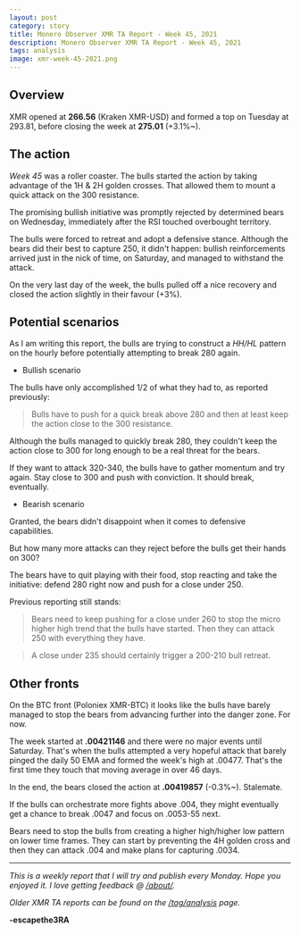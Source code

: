 ```yaml
---
layout: post
category: story
title: Monero Observer XMR TA Report - Week 45, 2021
description: Monero Observer XMR TA Report - Week 45, 2021
tags: analysis
image: xmr-week-45-2021.png
---
```


## Overview

XMR opened at **266.56** (Kraken XMR-USD) and formed a top on Tuesday at 293.81, before closing the week at **275.01** (+3.1%~). 

## The action

*Week 45* was a roller coaster. The bulls started the action by taking advantage of the 1H & 2H golden crosses. That allowed them to mount a quick attack on the 300 resistance.

The promising bullish initiative was promptly rejected by determined bears on Wednesday, immediately after the RSI touched overbought territory. 

The bulls were forced to retreat and adopt a defensive stance. Although the bears did their best to capture 250, it didn't happen: bullish reinforcements arrived just in the nick of time, on Saturday, and managed to withstand the attack.

On the very last day of the week, the bulls pulled off a nice recovery and closed the action slightly in their favour (+3%).

## Potential scenarios

As I am writing this report, the bulls are trying to construct a *HH/HL* pattern on the hourly before potentially attempting to break 280 again. 

- Bullish scenario

The bulls have only accomplished 1/2 of what they had to, as reported previously:

> Bulls have to push for a quick break above 280 and then at least keep the action close to the 300 resistance. 

Although the bulls managed to quickly break 280, they couldn't keep the action close to 300 for long enough to be a real threat for the bears.

If they want to attack 320-340, the bulls have to gather momentum and try again. Stay close to 300 and push with conviction. It should break, eventually.

- Bearish scenario

Granted, the bears didn't disappoint when it comes to defensive capabilities.

But how many more attacks can they reject before the bulls get their hands on 300?

The bears have to quit playing with their food, stop reacting and take the initiative: defend 280 right now and push for a close under 250. 

Previous reporting still stands:

> Bears need to keep pushing for a close under 260 to stop the micro higher high trend that the bulls have started. Then they can attack 250 with everything they have.

> A close under 235 should certainly trigger a 200-210 bull retreat.

## Other fronts

On the BTC front (Poloniex XMR-BTC) it looks like the bulls have barely managed to stop the bears from advancing further into the danger zone. For now.

The week started at **.00421146** and there were no major events until Saturday. That's when the bulls attempted a very hopeful attack that barely pinged the daily 50 EMA and formed the week's high at .00477. That's the first time they touch that moving average in over 46 days.

In the end, the bears closed the action at **.00419857** (-0.3%~). Stalemate.

If the bulls can orchestrate more fights above .004, they might eventually get a chance to break .0047 and focus on .0053-55 next.

Bears need to stop the bulls from creating a higher high/higher low pattern on lower time frames. They can start by preventing the 4H golden cross and then they can attack .004 and make plans for capturing .0034.

---

*This is a weekly report that I will try and publish every Monday. Hope you enjoyed it. I love getting feedback @ [/about/](/about/).*

*Older XMR TA reports can be found on the [/tag/analysis](/tag/analysis) page.*

**-escapethe3RA**
